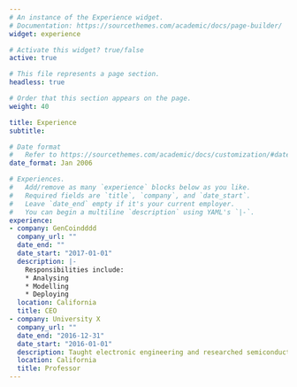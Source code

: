 ```yaml
---
# An instance of the Experience widget.
# Documentation: https://sourcethemes.com/academic/docs/page-builder/
widget: experience

# Activate this widget? true/false
active: true

# This file represents a page section.
headless: true

# Order that this section appears on the page.
weight: 40

title: Experience
subtitle:

# Date format
#   Refer to https://sourcethemes.com/academic/docs/customization/#date-format
date_format: Jan 2006

# Experiences.
#   Add/remove as many `experience` blocks below as you like.
#   Required fields are `title`, `company`, and `date_start`.
#   Leave `date_end` empty if it's your current employer.
#   You can begin a multiline `description` using YAML's `|-`.
experience:
- company: GenCoindddd
  company_url: ""
  date_end: ""
  date_start: "2017-01-01"
  description: |-
    Responsibilities include:
    * Analysing
    * Modelling
    * Deploying
  location: California
  title: CEO
- company: University X
  company_url: ""
  date_end: "2016-12-31"
  date_start: "2016-01-01"
  description: Taught electronic engineering and researched semiconductor physics.
  location: California
  title: Professor
---
```

